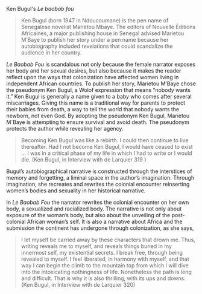 
Ken Bugul's *Le baobab fou*


>Ken Bugul (born 1947 in Ndoucoumane) is the pen name of Senegalese novelist Mariètou Mbaye. The editors of Nouvelle Éditions Africaines,
>a major publishing house in Senegal advised Marietou M’Baye to publish her story under a pen name because her autobiography 
>included revelations that could scandalize the audience in her country. 

*Le Baobab Fou* is scandalous not only because the female narrator exposes her body and her sexual desires, but also because it makes the reader reflect upon the ways that colonization have affected women living in independent African countries. To publish her story, Marietou M’Baye chose the pseudonym Ken Bugul, a Wolof expression that means “nobody wants it.”
Ken Bugul is generally a name given to a baby who comes after several miscarriages. Giving this name is a traditional way for parents to protect
their babies from death, a way to tell the world that nobody wants the newborn, not even God. 
By adopting the pseudonym Ken Bugul, Marietou M`Baye is attempting to ensure survival and avoid death. The pseudonym protects the author while revealing her agency.

>Becoming Ken Bugul was like a rebirth. I could then continue to live thereafter.
>Had I not become Ken Bugul, I would have ceased to exist … I was in a critical
>phase of my life in which I had to write or I would die. (Ken Bugul, in Interview
>with de Larquier 319 )

Bugul’s autobiographical narrative is constructed through the interstices of
memory and forgetting, a liminal space in the author’s imagination.
Through imagination, she recreates and rewrites the colonial encounter
reinserting women’s bodies and sexuality in her historical narrative. 


In *Le Baobab Fou* the narrator rewrites the colonial encounter on her own body, a sexualized and racialized body. The narrative is not only about exposure of
the woman’s body, but also about the unveiling of the post-colonial African woman’s self. It is also a narrative about Africa and the submission the continent has undergone through colonization, as she says,  

> I let myself be carried away by these characters that drown me. Thus, writing
> reveals me to myself, and reveals things buried in my innermost self, my
> existential secrets. I break free, through being revealed to myself. I feel liberated,
in harmony with myself, and that way I can begin the climb to the mountain top
from which I will dive into the intoxicating nothingness of life. Nonetheless the
path is long and difficult. That is why it is also thrilling, with its ups and downs.
(Ken Bugul, in Interview with de Larquier 320)






